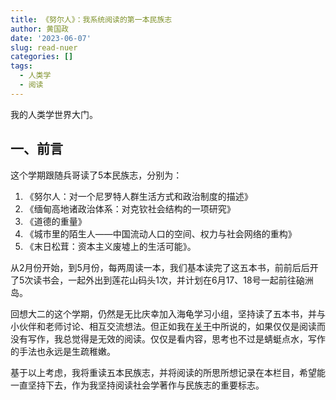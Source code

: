 ```yaml
---
title: 《努尔人》：我系统阅读的第一本民族志
author: 黄国政
date: '2023-06-07'
slug: read-nuer
categories: []
tags:
  - 人类学
  - 阅读
---
```


我的人类学世界大门。

<!--more-->

## 一、前言

这个学期跟随兵哥读了5本民族志，分别为：
1. 《努尔人：对一个尼罗特人群生活方式和政治制度的描述》
2. 《缅甸高地诸政治体系：对克钦社会结构的一项研究》
3. 《道德的重量》
4. 《城市里的陌生人——中国流动人口的空间、权力与社会网络的重构》
5. 《末日松茸：资本主义废墟上的生活可能》。

从2月份开始，到5月份，每两周读一本，我们基本读完了这五本书，前前后后开了5次读书会，一起外出到莲花山码头1次，并计划在6月17、18号一起前往硇洲岛。

回想大二的这个学期，仍然是无比庆幸加入海龟学习小组，坚持读了五本书，并与小伙伴和老师讨论、相互交流想法。但正如我在[关于](https://guozheng.netlify.app/about/)中所说的，如果仅仅是阅读而没有写作，我总觉得是无效的阅读。仅仅是看内容，思考也不过是蜻蜓点水，写作的手法也永远是生疏稚嫩。

基于以上考虑，我将重读五本民族志，并将阅读的所思所想记录在本栏目，希望能一直坚持下去，作为我坚持阅读社会学著作与民族志的重要标志。